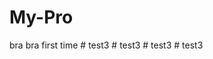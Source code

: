 # My-Pro
bra bra first time
#   t e s t 3  
 #   t e s t 3  
 #   t e s t 3  
 #   t e s t 3  
 
